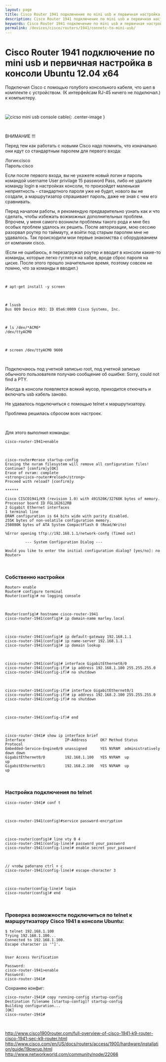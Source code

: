 ```yaml
---
layout: page
title: Cisco Router 1941 подключение по mini usb и первичная настройка в консоли Ubuntu 12.04 x64
description: Cisco Router 1941 подключение по mini usb и первичная настройка в консоли Ubuntu 12.04 x64
keywords: Cisco Router 1941 подключение по mini usb и первичная настройка в консоли Ubuntu 12.04 x64
permalink: /devices/cisco/routers/1941/connetc-to-mini-usb/
---
```


# Cisco Router 1941 подключение по mini usb и первичная настройка в консоли Ubuntu 12.04 x64

Подключил Cisco с помощью голубого консольного кабеля, что шел в комплекте с устройством. (К интерфейсам RJ-45 ничего не подключал.) к компьютеру.

<br/>

![cicso mini usb console cable](/img//devices/cisco/routers/1941/connetc-to-mini-usb/cicso-mini-usb-console-cable.jpg 'cicso mini usb console cable'){: .center-image }

<br/>

ВНИМАНИЕ !!!

Перед тем как работать с новыми Cisco надо помнить, что изначально они идут со стандартным паролем для первого входа:

Логин:cisco  
Пароль:cisco

Если после первого входа, вы не укажете новый логин и пароль командой username User privilage 15 password Pass, либо не удалите команду login в настройках консоли, то произойдет маленькая неприятность - стандартного пароля уже не будет, нового вы не создали, а маршрутизатор спрашивает пароль, даже не зная с чем его сравнивать.

Перед началом работы, я рекомендую предварительно узнать как и что сделать, чтобы избежать вожможных дополнительных проблем.
Впрочем, у меня самого возникли проблемы такого рода и мне без особых проблем удалось их решить.
После авторизации, мою сессию разорвал роутер по таймауту, и войти под старым паролем мне не удавалось. Так происходили мои первые знакомства с оборудованием от компании cisco.

(Если не ошибаюсь, я перезагружал роутер и вводит в консоли какие-то команды, которые легко гуглятся на хабре, вроде сброс пароля на циске. После этого прошло значительное время, поэтому совсем не помню, что за команды я вводил.)

<br/>

    # apt-get install -y screen

<br/>

    # lsusb
    Bus 009 Device 003: ID 05a6:0009 Cisco Systems, Inc.

<br/>

    # ls /dev/*ACM0*
    /dev/ttyACM0

<br/>

    # screen /dev/ttyACM0 9600

<br/>

Подключаюсь под учетной записью root, под учетной записью обычного пользователя получаю сообщение об ошибке:
Sorry, could not find a PTY.

Иногда в консоли появляется всякий мусор, приходится откючать и включать usb кабель заново.

Не удавалось подключиться с помощью telnet к маршрутизатору.

Проблема решилась сбросом всех настроек.

<br/>

Для этого выполнил команды:

    cisco-router-1941>enable

<br/>

    cisco-router#erase startup-config
    Erasing the nvram filesystem will remove all configuration files! Continue? [confirm]y[OK]
    Erase of nvram: complete
    <strong>cisco-router#reload</strong>
    Proceed with reload? [confirm]y

    ******

    Cisco CISCO1941/K9 (revision 1.0) with 491520K/32768K bytes of memory.
    Processor board ID FGL162612RB
    2 Gigabit Ethernet interfaces
    1 terminal line
    DRAM configuration is 64 bits wide with parity disabled.
    255K bytes of non-volatile configuration memory.
    250880K bytes of ATA System CompactFlash 0 (Read/Write)

    %Error opening tftp://192.168.1.1/network-confg (Timed out)

             --- System Configuration Dialog ---

    Would you like to enter the initial configuration dialog? [yes/no]: no
    Router>

<br/>

### Собственно настройки

    Router> enable
    Router# configure terminal
    Router(config)# no logging console

<br/>

    Router(config)# hostname cisco-router-1941
    cisco-router-1941(config)# ip domain-name marley.local

<br/>

    cisco-router-1941(config)# ip default-gateway 192.168.1.1
    cisco-router-1941(config)# ip name-server 192.168.1.1
    cisco-router-1941(config)# ip domain lookup

<!--
int loopback 0
cisco-router-1941(config-if)# ip address 192.168.1.100 255.255.255.0

-->

<br/>

    cisco-router-1941(config)# interface GigabitEthernet0/0
    cisco-router-1941(config-if)# ip address 192.168.1.100 255.255.255.0
    cisco-router-1941(config-if)# no shutdown

<br/>

    cisco-router-1941(config-if)# interface GigabitEthernet0/1
    cisco-router-1941(config-if)# ip address 192.168.2.100 255.255.255.0
    cisco-router-1941(config-if)# no shutdown

<br/>

    cisco-router-1941(config-if)# end

<br/>

    cisco-router-1941# show ip interface brief
    Interface                  IP-Address      OK? Method Status                Protocol
    Embedded-Service-Engine0/0 unassigned      YES NVRAM  administratively down down
    GigabitEthernet0/0         192.168.1.100   YES NVRAM  up                    up
    GigabitEthernet0/1         192.168.2.100   YES NVRAM  up                    up

<br/>

### Настройка подключения по telnet

    cisco-router-1941# conf t

<br/>

    cisco-router-1941(config)#service password-encryption

<br/>

    cisco-router(config)# line vty 0 4
    cisco-router-1941(config-line)# password your_password
    cisco-router-1941(config-line)# enable secret your_password

<br/>

    // чтобы работало ctrl + c
    cisco-router-1941(config-line)# escape-character 3

<!--
Router(config)# line con 0
Router(config-line)# escape-character 3
-->

<br/>

    cisco-router(config-line)# login
    cisco-router(config)# end

<br/>

### Проверка возможности подключиться по telnet к маршрутизатору Cisco 1941 в консоли Ubuntu:

    $ telnet 192.168.1.100
    Trying 192.168.1.100...
    Connected to 192.168.1.100.
    Escape character is '^]'.


    User Access Verification

    Password:
    cisco-router-1941>enable
    Password:
    cisco-router-1941#

Сохраняю конфиг:

    cisco-router-1941# copy running-config startup-config
    Destination filename [startup-config]? startup-config
    Building configuration...
    [OK]
    cisco-router-1941#

<br/>

http://www.cisco1900router.com/full-overview-of-cisco-1941-k9-router-cisco-1941-sec-k9-router.html  
http://www.cisco.com/en/US/docs/routers/access/1900/hardware/installation/guide/19pwrup.html  
http://www.networkworld.com/community/node/22066
